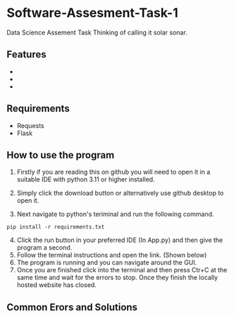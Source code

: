 # Software-Assesment-Task-1
Data Science Assement Task
Thinking of calling it solar sonar.

## Features 
-
-
-


## Requirements 
- Requests
- Flask 


## How to use the program
1. Firstly if you are reading this on github you will need to open it in a suitable IDE with python 3.11 or higher installed.
2. Simply click the download button or alternatively use github desktop to open it.


3. Next navigate to python's teriminal and run the following command. 
``` 
pip install -r requirements.txt
```
4. Click the run button in your preferred IDE (In App.py) and then give the program a second.
5. Follow the terminal instructions and open the link. (Shown below)
6. The program is running and you can navigate around the GUI.
7. Once you are finished click into the terminal and then press Ctr+C at the same time and wait for the errors to stop. Once they finish the locally hosted website has closed.

## Common Erors and Solutions

 